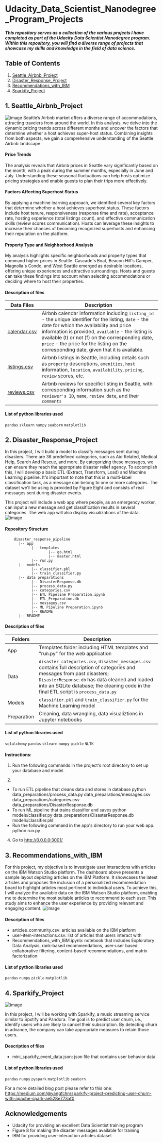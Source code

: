 # Udacity_Data_Scientist_Nanodegree_Program_Projects

***This repository serves as a collection of the various projects I have completed as part of the Udacity Data Scientist Nanodegree program. Within this repository, you will find a diverse range of projects that showcase my skills and knowledge in the field of data science.***

## Table of Contents 
1. [Seattle_Airbnb_Project](https://github.com/yangfuchun/Udacity_Data_Scientist_Nanodegree_Projects/blob/main/README.md#seattle_airbnb_project)
2. [Disaster_Response_Project](https://github.com/yangfuchun/Udacity_Data_Scientist_Nanodegree_Projects/blob/main/README.md#disaster_response_project)
3. [Recommendations_with_IBM](https://github.com/yangfuchun/Udacity_Data_Scientist_Nanodegree_Projects/blob/main/README.md#recommendations_with_ibm)
4. [Sparkify_Project](https://github.com/yangfuchun/Udacity_Data_Scientist_Nanodegree_Projects/blob/main/README.md#4-sparkify_project)
## 1. Seattle_Airbnb_Project
![image](https://github.com/yangfuchun/Udacity_Data_Scientist_Nanodegree_Projects/assets/100629848/ad6e0d11-f3bb-4961-9fbf-1b404a66ca66)
Seattle’s Airbnb market offers a diverse range of accommodations, attracting travelers from around the world. In this analysis, we delve into the dynamic pricing trends across different months and uncover the factors that determine whether a host achieves super-host status. Combining insights from both aspects, we gain a comprehensive understanding of the Seattle Airbnb landscape. 

#### Price Trends
The analysis reveals that Airbnb prices in Seattle vary significantly based on the month, with a peak during the summer months, especially in June and July. Understanding these seasonal fluctuations can help hosts optimize pricing strategies and enable guests to plan their trips more effectively.

#### Factors Affecting Superhost Status
By applying a machine learning approach, we identified several key factors that determine whether a host achieves superhost status. These factors include host tenure, responsiveness (response time and rate), acceptance rate, hosting experience (total listings count), and effective communication skills (review scores communication). Hosts can leverage these insights to increase their chances of becoming recognized superhosts and enhancing their reputation on the platform.

#### Property Type and Neighborhood Analysis
My analysis highlights specific neighborhoods and property types that command higher prices in Seattle. Cascade's Boat, Beacon Hill's Camper, Magnolia's Condo, and West Seattle emerged as desirable locations, offering unique experiences and attractive surroundings. Hosts and guests can take these findings into account when selecting accommodations or deciding where to host their properties.

#### Description of files
| Data Files  | Description |
| ------------- | ------------- |
| [calendar.csv](https://www.kaggle.com/datasets/airbnb/seattle)  | Airbnb calendar information including `listing_id` - the unique identifier for the listing, `date` - the date for which the availability and price information is provided, `available` - the listing is available (t) or not (f) on the corresponding date, `price` - the price for the listing on the corresponding date, given that it is available.|
| [listings.csv](https://www.kaggle.com/datasets/airbnb/seattle)  | Airbnb listings in Seattle, including details such as `property` descriptions, `amenities`, `host` information, `location`, `availability`, `pricing`, `review` scores, etc. |
| [reviews.csv](https://www.kaggle.com/datasets/airbnb/seattle)  | Airbnb reviews for specific listing in Seattle, with corresponding information such as the `reviewer's ID`, `name`, `review date`, and their `comments` |

#### List of python libraries used
 `pandas` `sklearn` `numpy` `seaborn` `matplotlib`

## 2. Disaster_Response_Project

In this project, I will build a model to classify messages sent during disasters. There are 36 predefined categories, such as Aid Related, Medical Help, Search And Rescue, and more. By categorizing these messages, we can ensure they reach the appropriate disaster relief agency. To accomplish this, I will develop a basic ETL (Extract, Transform, Load) and Machine Learning pipeline. It's important to note that this is a multi-label classification task, as a message can belong to one or more categories. The dataset we'll be using is provided by Figure Eight and consists of real messages sent during disaster events.

This project will include a web app where people, as an emergency worker, can input a new message and get classification results in several categories. The web app will also display visualizations of the data. 
![image](https://github.com/yangfuchun/Udacity_Data_Scientist_Nanodegree_Projects/assets/100629848/4b1f263e-eb0b-4827-86af-489d1e7a510d)

#### Repository Structure
        disaster_response_pipeline
          |-- app
                |-- templates
                        |-- go.html
                        |-- master.html
                |-- run.py
          |-- models
                |-- classifier.pkl
                |-- train_classifier.py
          |-- data preparations
                |-- DisasterResponse.db
                |-- process_data.py
                |-- categories.csv
                |-- ETL Pipeline Preparation.ipynb
                |-- ETL_Preparation.db
                |-- messages.csv
                |-- ML Pipeline Preparation.ipynb
                |-- README
          |-- README
          
#### Description of files
| Folders  | Description |
| ------------- | ------------- |
| App | Templates folder including HTML templates and "run.py" for the web application |
| Data | `disaster_categories.csv`, `disaster_messages.csv` contains full description of categories and messages from past disasters; `DisasterResponse.db` has data cleaned and loaded into an SQLite database; the cleaning code in the final ETL script is `process_data.py` |
| Models | `classifier.pkl` and `train_classifier.py` for the Machine Learning model |
| Preparation | Cleaning, data wrangling, data visualiztions in Jupyter notebooks |

#### List of python libraries used
`sqlalchemy` `pandas` `sklearn` `numpy` `pickle` `NLTK` 

#### Instructions:
1. Run the following commands in the project's root directory to set up your database and model.

2.
- To run ETL pipeline that cleans data and stores in database python data_preparations/process_data.py data_preparations/messages.csv data_preparations/categories.csv data_preparations/DisasterResponse.db
- To run ML pipeline that trains classifier and saves python models/classifier.py data_preparations/DisasterResponse.db models/classifier.pkl
- Run the following command in the app's directory to run your web app. python run.py

4. Go to http://0.0.0.0:3001/
   
## 3. Recommendations_with_IBM
For this project, my objective is to investigate user interactions with articles on the IBM Watson Studio platform. The dashboard above presents a sample layout depicting articles on the IBM Platform. It showcases the latest articles and proposes the inclusion of a personalized recommendation board to highlight articles most pertinent to individual users. To achieve this, I will analyze the available data on the IBM Watson Studio platform, enabling me to determine the most suitable articles to recommend to each user. This study aims to enhance the user experience by providing relevant and engaging content.
![image](https://github.com/yangfuchun/Udacity_Data_Scientist_Nanodegree_Projects/assets/100629848/9e0f4ee1-59f0-4728-b73a-8923e0f0dddf)

#### Description of files
- articles_community.csv: articles available on the IBM platform
- user-item-interactions.csv: list of articles that users interact with
- Recommendations_with_IBM.ipynb: notebook that includes Exploratory Data Analysis, rank-based recommendations, user-user based collaborative filtering, content-based recommendations, and matrix factorization

#### List of python libraries used
`pandas` `numpy` `pickle` `matplotlib` 

## 4. Sparkify_Project
![image](https://github.com/yangfuchun/Udacity_Data_Scientist_Nanodegree_Projects/assets/100629848/c7f7118c-26c3-4e19-b6ad-809b7e6f507f)

In this project, I will be working with Sparkify, a music streaming service similar to Spotify and Pandora. The goal is to predict user churn, i.e., identify users who are likely to cancel their subscription. By detecting churn in advance, the company can take appropriate measures to retain those users.

#### Description of files
- mini_sparkify_event_data.json: json file that contains user behavior data 

#### List of python libraries used
`pandas` `numpy` `pyspark` `matplotlib` `seaborn` 

For a more detailed blog post please refer to this one: https://medium.com/@yangfchn/sparkify-project-predicting-user-churn-with-apache-spark-ae528e773af0

## Acknowledgements
- Udacity for providing an excellent Data Scientist training program
- Figure 8 for making the disaster messages available for training 
- IBM for providing user-interaction articles dataset 

